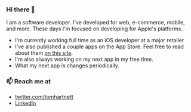 ### Hi there 👋

I am a software developer. I've developed for web, e-commerce, mobile, and more. These days I'm focused on developing for Apple's platforms.

- I'm currently working full time as an iOS developer at a major retailer
- I've also published a couple apps on the App Store. Feel free to read about them [on this site](https://www.sleekible.com).
- I'm also always working on my next app in my free time.
- What my next app is changes periodically.

### 📫 Reach me at
- [twitter.com/tomhartnett](https://twitter.com/tomhartnett)
- [LinkedIn](https://www.linkedin.com/in/0tomhartnett/)
